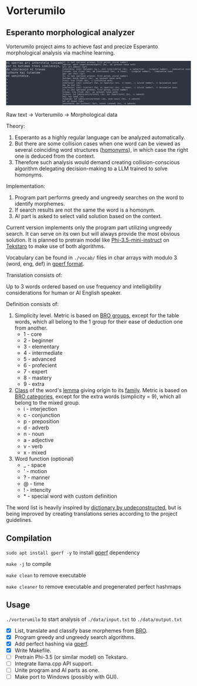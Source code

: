 # Vorterumilo
## Esperanto morphological analyzer

Vorterumilo project aims to achieve fast and precize Esperanto morphological analysis via machine learning.

![cover](https://github.com/vadimfedulov035/vorterumilo/blob/main/cover.png)

Raw text -> Vorterumilo -> Morphological data

Theory:
1. Esperanto as a highly regular language can be analyzed automatically.
2. But there are some collision cases when one word can be viewed as several coinciding word structures ([homonyms](https://en.wikipedia.org/wiki/Homonym)), in which case the right one is deduced from the context.
3. Therefore such analysis would demand creating collision-conscious algorithm delegating decision-making to a LLM trained to solve homonyms.

Implementation:
1. Program part performs greedy and ungreedy searches on the word to identify morphemes.
2. If search results are not the same the word is a homonym.
3. AI part is asked to select valid solution based on the context.

Current version implements only the program part utilizing ungreedy search. It can serve on its own but will always provide the most obvious solution. It is planned to pretrain model like [Phi-3.5-mini-instruct](https://huggingface.co/microsoft/Phi-3.5-mini-instruct) on [Tekstaro](https://huggingface.co/datasets/veotri/tekstaro) to make use of both algorithms.

Vocabulary can be found in `./vocab/` files in char arrays with modulo 3 (word, eng, def) in [gperf format](https://developer.ibm.com/tutorials/l-gperf).

Translation consists of:

Up to 3 words ordered based on use frequency and intelligibility considerations for human or AI English speaker.

Definition consists of:
1. Simplicity level. Metric is based on [BRO groups](https://www.akademio-de-esperanto.org/verkoj/baza_radikaro_oficiala.html), except for the table words, which all belong to the 1 group for their ease of deduction one from another.
    * 1 - core
    * 2 - beginner 
    * 3 - elementary
    * 4 - intermediate
    * 5 - advanced
    * 6 - profecient
    * 7 - expert
    * 8 - mastery
    * 9 - extra
2. [Class](https://en.wikipedia.org/wiki/Part_of_speech) of the word's [lemma](https://en.wikipedia.org/wiki/Lemma_(morphology)) giving origin to its [family](https://en.wikipedia.org/wiki/Word_family). Metric is based on [BRO categories](https://www.akademio-de-esperanto.org/verkoj/baza_radikaro_oficiala.html), except for the extra words (simplicity = 9), which all belong to the mixed group.
    * i - interjection
    * c - conjunction
    * p - preposition
    * d - adverb
    * n - noun
    * a - adjective
    * v - verb
    * x - mixed
3. Word function (optional)
    * _ - space
    * ' - motion
    * ? - manner
    * @ - time
    * ! - intencity
    * \* - special word with custom definition

The word list is heavily inspired by [dictionary by undeconstructed](https://github.com/undeconstructed/vortaro), but is being improved by creating translations series according to the project guidelines.

## Compilation

`sudo apt install gperf -y` to install [gperf](https://developer.ibm.com/tutorials/l-gperf) dependency

`make -j` to compile

`make clean` to remove executable

`make cleaner` to remove executable and pregenerated perfect hashmaps

## Usage

`./vorterumilo` to start analysis of `./data/input.txt` to `./data/output.txt`

- [x] List, translate and classify base morphemes from [BRO](https://www.akademio-de-esperanto.org/verkoj/baza_radikaro_oficiala.html).
- [x] Program greedy and ungreedy search algorithms.
- [x] Add perfect hashing via [gperf](https://developer.ibm.com/tutorials/l-gperf).
- [x] Write Makefile.
- [ ] Pretrain Phi-3.5 (or similar model) on Tekstaro.
- [ ] Integrate llama.cpp API support.
- [ ] Unite program and AI parts as one.
- [ ] Make port to Windows (possibly with GUI).
